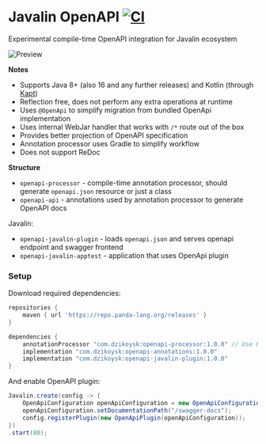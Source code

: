 # Javalin OpenAPI [![CI](https://github.com/dzikoysk/javalin-openapi/actions/workflows/gradle.yml/badge.svg)](https://github.com/dzikoysk/javalin-openapi/actions/workflows/gradle.yml)
Experimental compile-time OpenAPI integration for Javalin ecosystem

![Preview](https://user-images.githubusercontent.com/4235722/122982162-d2344f80-d39a-11eb-9a93-e52b9b7b7b53.png)

**Notes**
* Supports Java 8+ (also 16 and any further releases) and Kotlin (through [Kapt](https://kotlinlang.org/docs/kapt.html))
* Reflection free, does not perform any extra operations at runtime
* Uses `@OpenApi` to simplify migration from bundled OpenApi implementation
* Uses internal WebJar handler that works with `/*` route out of the box
* Provides better projection of OpenAPI specification
* Annotation processor uses Gradle to simplify workflow
* Does not support ReDoc
    
**Structure**
* `openapi-processor` - compile-time annotation processor, should generate `openapi.json` resource or just a class
* `openapi-api` - annotations used by annotation processor to generate OpenAPI docs

Javalin:

* `openapi-javalin-plugin` - loads `openapi.json` and serves openapi endpoint and swagger frontend
* `openapi-javalin-apptest` - application that uses OpenApi plugin

### Setup

Download required dependencies:

```groovy
repositories {
    maven { url 'https://repo.panda-lang.org/releases' }
}

dependencies {
    annotationProcessor "com.dzikoysk:openapi-processor:1.0.0" // Use Kapt in Kotlin projects 
    implementation "com.dzikoysk:openapi-annotations:1.0.0"
    implementation "com.dzikoysk:openapi-javalin-plugin:1.0.0"
}
```

And enable OpenAPI plugin:

```java
Javalin.create(config -> {
    OpenApiConfiguration openApiConfiguration = new OpenApiConfiguration();
    openApiConfiguration.setDocumentationPath("/swagger-docs");
    config.registerPlugin(new OpenApiPlugin(openApiConfiguration));
})
.start(80);
```
